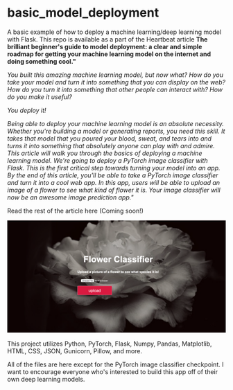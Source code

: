 # basic_model_deployment
A basic example of how to deploy a machine learning/deep learning model with Flask. This repo is available as a part of the Heartbeat article **The brilliant beginner's guide to model deployment: a clear and simple roadmap for getting your machine learning model on the internet and doing something cool."** 

*You built this amazing machine learning model, but now what?
How do you take your model and turn it into something that you can display on the web? How do you turn it into something that other people can interact with? How do you make it useful?*

*You deploy it!*

*Being able to deploy your machine learning model is an absolute necessity. Whether you're building a model or generating reports, you need this skill.  It takes that model that you poured your blood, sweat, and tears into and turns it into something that absolutely anyone can play with and admire.
This article will walk you through the basics of deploying a machine learning model. We're going to deploy a PyTorch image classifier with Flask. This is the first critical step towards turning your model into an app. 
By the end of this article, you'll be able to take a PyTorch image classifier and turn it into a cool web app. In this app, users will be able to upload an image of a flower to see what kind of flower it is. Your image classifier will now be an awesome image prediction app."*

Read the rest of the article here (Coming soon!)


![flask_classifier_final.png](flask_classifier_final.png)


This project utilizes Python, PyTorch, Flask, Numpy, Pandas, Matplotlib, HTML, CSS, JSON, Gunicorn, Pillow, and more.

All of the files are here except for the PyTorch image classifier checkpoint. I want to encourage everyone who's interested to build this app off of their own deep learning models.
